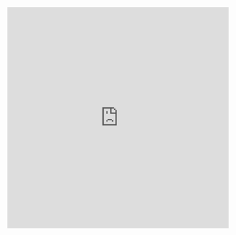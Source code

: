 <iframe src="https://cubing.github.io/AnimCubeJS/cube3.html?colorscheme=wygbor&initrevmove=Y'X2RU'U'R2'FRF'U2R'FRF'&move=RU'U'R2'FRF'U2R'FRF'&repeat=0&edit=0&movetext=1&metric=2&fonttype=0&snap=1&buttonheight=20" frameborder="0" width="512" height="512"></iframe>